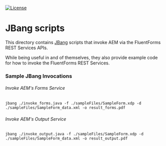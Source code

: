 [![License](https://img.shields.io/badge/License-Apache%202.0-blue.svg)](https://opensource.org/licenses/Apache-2.0)

# JBang scripts
This directory contains [JBang](https://jbang.dev/) scripts that invoke AEM via the FluentForms REST Services APIs.

While being useful in and of themselves, they also provide example code for how to invoke the FluentForms REST Services.

### Sample JBang Invocations

###### Invoke AEM's Forms Service
`jbang ./invoke_forms.java -f ./sampleFiles/SampleForm.xdp -d ./sampleFiles/SampleForm_data.xml -o result_forms.pdf`

###### Invoke AEM's Output Service
`jbang ./invoke_output.java -f ./sampleFiles/SampleForm.xdp -d ./sampleFiles/SampleForm_data.xml -o result_output.pdf`
